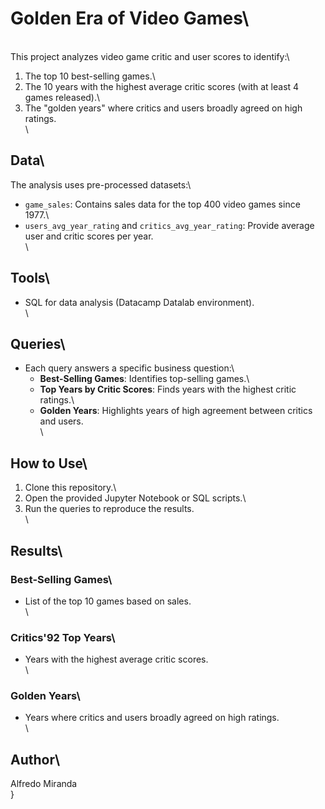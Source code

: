 # Golden Era of Video Games\
\
This project analyzes video game critic and user scores to identify:\
1. The top 10 best-selling games.\
2. The 10 years with the highest average critic scores (with at least 4 games released).\
3. The "golden years" where critics and users broadly agreed on high ratings.\
\
## Data\
The analysis uses pre-processed datasets:\
- `game_sales`: Contains sales data for the top 400 video games since 1977.\
- `users_avg_year_rating` and `critics_avg_year_rating`: Provide average user and critic scores per year.\
\
## Tools\
- SQL for data analysis (Datacamp Datalab environment).\
\
## Queries\
- Each query answers a specific business question:\
  - **Best-Selling Games**: Identifies top-selling games.\
  - **Top Years by Critic Scores**: Finds years with the highest critic ratings.\
  - **Golden Years**: Highlights years of high agreement between critics and users.\
\
## How to Use\
1. Clone this repository.\
2. Open the provided Jupyter Notebook or SQL scripts.\
3. Run the queries to reproduce the results.\
\
## Results\
### Best-Selling Games\
- List of the top 10 games based on sales.\
\
### Critics\'92 Top Years\
- Years with the highest average critic scores.\
\
### Golden Years\
- Years where critics and users broadly agreed on high ratings.\
\
## Author\
Alfredo Miranda\
}
